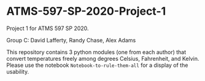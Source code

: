 # ATMS-597-SP-2020-Project-1
Project 1 for ATMS 597 SP 2020.

Group C: David Lafferty, Randy Chase, Alex Adams

This repository contains 3 python modules (one from each author) that convert temperatures freely among degrees Celsius, Fahrenheit, and Kelvin. Please use the notebook `Notebook-to-rule-them-all` for a display of the usability.
